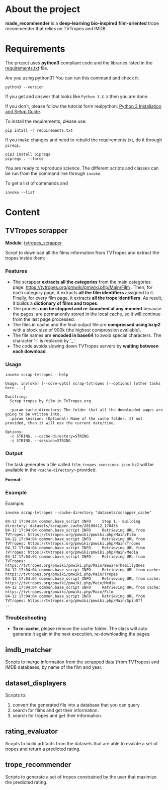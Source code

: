 # About the project

**made_recommender** is a **deep-learning** **bio-inspired** 
**film-oriented** trope recommender that relies on TVTropes 
and IMDB.

# Requirements

The project uses **python3** compliant code and the libraries
listed in the [requirements.txt](requirements.txt) file.

Are you using python3? You can run this command and check it:
```console
python3 --version
```
If you get and answer that looks like ```Python 3.X.X``` then
you are done.

If you don't, please follow the tutorial form realpython:
[Python 3 Installation and Setup Guide](https://realpython.com/installing-python/).

To install the requirements, please use:
```console
pip intall -r requirements.txt
``` 

If you make changes and need to rebuild the requirements.txt, 
do it  through ```pireqs```.

```console
pip3 install pipreqs
pipreqs . --force
```

You are ready to reproduce science. The different scripts and
classes can be run from the command line through ```ìnvoke```.

To get a list of commands and 
```console
invoke --list
```

# Content

## TVTropes scrapper

**Module**: [tvtropes_scrapper](tvtropes_scrapper)

Script to download all the films information from TVTropes and 
extract the tropes inside them:

### Features

- The scrapper **extracts all the categories** from the main categories page: 
https://tvtropes.org/pmwiki/pmwiki.php/Main/Film . 
Then, for each category page, it extracts **all the film identifiers** assigned to it. 
Finally, for every film page, it extracts **all the trope identifiers**. 
As result, it builds a **dictionary of films and tropes**.
- The process **can be stopped and re-launched at any moment** because the pages.
are permanently stored in the local cache, so it will continue from the last page processed.
- The files in cache and the final output file are **compressed using bzip2** with a block size of 900k 
(the highest compression available).
- The file names are **encoded in base64** to avoid special characters.
The character '-' is replaced by '_'.
- The code avoids slowing down TVTropes servers by **waiting between each download**.


### Usage

```console
invoke scrap-tvtropes --help
```
```console
Usage: inv[oke] [--core-opts] scrap-tvtropes [--options] [other tasks here ...]

Docstring:
  Scrap tropes by film in TvTropes.org

  :param cache_directory: The folder that all the downloaded pages are going to be written into.
  :param session: (Optional) Name of the cache folder. If not provided, then it will use the current date/time.

Options:
  -c STRING, --cache-directory=STRING
  -s STRING, --session=STRING
```

### Output

The task generates a file called ```film_tropes_<session>.json.bz2```
will be available in the ```<cache-directory>``` provided.

**Format**:
<TODO>

### Example

Example:
```console
invoke scrap-tvtropes --cache-directory "datasets/scrapper_cache"
```

```console
04-12 17:04:04 common.base_script INFO     Step 1.- Building directory: datasets/scrapper_cache/20190412_170435
04-12 17:04:04 common.base_script INFO     Retrieving URL from TVTropes: https://tvtropes.org/pmwiki/pmwiki.php/Main/Film
04-12 17:04:04 common.base_script INFO     Retrieving URL from TVTropes: https://tvtropes.org/pmwiki/pmwiki.php/Main/Tropes
04-12 17:04:04 common.base_script INFO     Retrieving URL from TVTropes: https://tvtropes.org/pmwiki/pmwiki.php/Main/Media
04-12 17:04:04 common.base_script INFO     Retrieving URL from TVTropes: https://tvtropes.org/pmwiki/pmwiki.php/Main/BewareTheSillyOnes
04-12 17:04:04 common.base_script INFO     Retrieving URL from cache: https://tvtropes.org/pmwiki/pmwiki.php/Main/Tropes
04-12 17:04:04 common.base_script INFO     Retrieving URL from cache: https://tvtropes.org/pmwiki/pmwiki.php/Main/Media
04-12 17:04:04 common.base_script INFO     Retrieving URL from cache: https://tvtropes.org/pmwiki/pmwiki.php/Main/Film
04-12 17:04:04 common.base_script INFO     Retrieving URL from TVTropes: https://tvtropes.org/pmwiki/pmwiki.php/Main/SpinOff
...
```

### Troubleshooting

- **To re-cache**, please remove the cache folder. The class will auto generate it again in the next execution, 
re-downloading the pages.


## imdb_matcher

Scripts to merge information from the
scrapped data (from TVTropes) and IMDB databases, by name 
of the film and year.

## dataset_displayers

Scripts to:

1. convert the generated file into a database that you
can query
2. search for films and get their information.
3. search for tropes and get their information.

## rating_evaluator

Scripts to build artifacts from the datasets that are able to 
evalate a set of tropes and return a predicted rating.

## trope_recommender

Scripts to generate a set of tropes constrained by the user
that maximize the predicted rating.

